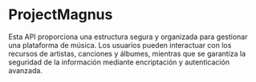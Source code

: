 # ProjectMagnus

Esta API proporciona una estructura segura y organizada para gestionar una plataforma de música. Los usuarios pueden interactuar con los recursos de artistas, canciones y álbumes, mientras que se garantiza la seguridad de la información mediante encriptación y autenticación avanzada.
